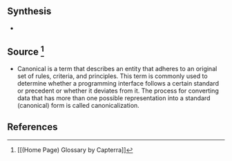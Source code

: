 ## Synthesis
- 
## Source [^1]
- Canonical is a term that describes an entity that adheres to an original set of rules, criteria, and principles. This term is commonly used to determine whether a programming interface follows a certain standard or precedent or whether it deviates from it. The process for converting data that has more than one possible representation into a standard (canonical) form is called canonicalization.
## References

[^1]: [[(Home Page) Glossary by Capterra]]